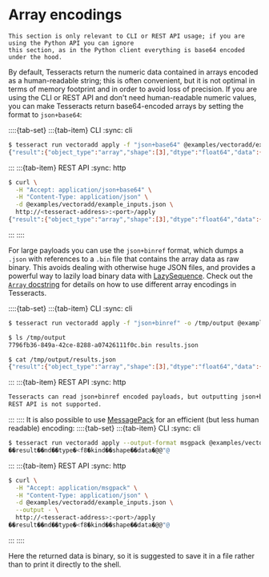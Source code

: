 # Array encodings

```{note}
This section is only relevant to CLI or REST API usage; if you are using the Python API you can ignore
this section, as in the Python client everything is base64 encoded under the hood.
```

By default, Tesseracts return the numeric data contained in arrays encoded as a human-readable string; this
is often convenient, but it is not optimal in terms of memory footprint and in order to avoid loss of precision.
If you are using the CLI or REST API and don't need human-readable numeric values,
you can make Tesseracts return base64-encoded arrays by setting the format to `json+base64`:

::::{tab-set}
:::{tab-item} CLI
:sync: cli
```bash
$ tesseract run vectoradd apply -f "json+base64" @examples/vectoradd/example_inputs_b64.json
{"result":{"object_type":"array","shape":[3],"dtype":"float64","data":{"buffer":"AAAAAAAALEAAAAAAAAA2QAAAAAAAAD5A","encoding":"base64"}}}
```
:::
:::{tab-item} REST API
:sync: http
```bash
$ curl \
  -H "Accept: application/json+base64" \
  -H "Content-Type: application/json" \
  -d @examples/vectoradd/example_inputs.json \
  http://<tesseract-address>:<port>/apply
{"result":{"object_type":"array","shape":[3],"dtype":"float64","data":{"buffer":"AAAAAAAALEAAAAAAAAA2QAAAAAAAAD5A","encoding":"base64"}}}
```
:::
::::

For large payloads you can use the `json+binref` format, which dumps a
`.json` with references to a `.bin` file that contains the array data as raw binary. This
avoids dealing with otherwise huge JSON files, and provides a powerful way to lazily load binary data with [LazySequence](#tesseract_core.runtime.experimental.LazySequence). Check out the [`Array`
docstring](#tesseract_core.runtime.Array) for details on how to use different array
encodings in Tesseracts.

::::{tab-set}
:::{tab-item} CLI
:sync: cli
```bash
$ tesseract run vectoradd apply -f "json+binref" -o /tmp/output @example_inputs.json

$ ls /tmp/output
7796fb36-849a-42ce-8288-a07426111f0c.bin results.json

$ cat /tmp/output/results.json
{"result":{"object_type":"array","shape":[3],"dtype":"float64","data":{"buffer":"7796fb36-849a-42ce-8288-a07426111f0c.bin:0","encoding":"binref"}}}
```
:::
:::{tab-item} REST API
:sync: http
```bash
Tesseracts can read json+binref encoded payloads, but outputting json+binref via
REST API is not supported.
```
:::
::::
It is also possible to use [MessagePack](https://msgpack.org/index.html) for an efficient (but less human readable) encoding:
::::{tab-set}
:::{tab-item} CLI
:sync: cli
```bash
$ tesseract run vectoradd apply --output-format msgpack @examples/vectoradd/example_inputs.json
��result��nd��type�<f8�kind��shape��data�@@"@
```
:::
:::{tab-item} REST API
:sync: http
```bash
$ curl \
  -H "Accept: application/msgpack" \
  -H "Content-Type: application/json" \
  -d @examples/vectoradd/example_inputs.json \
  --output - \
  http://<tesseract-address>:<port>/apply
��result��nd��type�<f8�kind��shape��data�@@"@
```
:::
::::

Here the returned data is binary, so it is suggested to save it in a file rather than
to print it directly to the shell.
